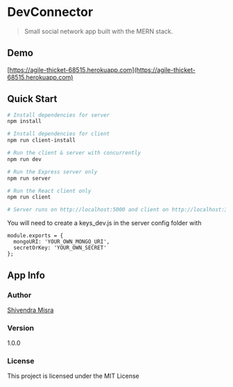 # DevConnector

> Small social network app built with the MERN stack.

## Demo

[https://agile-thicket-68515.herokuapp.com](https://agile-thicket-68515.herokuapp.com)

## Quick Start

```bash
# Install dependencies for server
npm install

# Install dependencies for client
npm run client-install

# Run the client & server with concurrently
npm run dev

# Run the Express server only
npm run server

# Run the React client only
npm run client

# Server runs on http://localhost:5000 and client on http://localhost:3000
```

You will need to create a keys_dev.js in the server config folder with

```
module.exports = {
  mongoURI: 'YOUR_OWN_MONGO_URI',
  secretOrKey: 'YOUR_OWN_SECRET'
};
```

## App Info

### Author

[Shivendra Misra](http://www.traversymedia.com)

### Version

1.0.0

### License

This project is licensed under the MIT License
